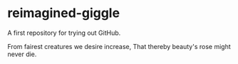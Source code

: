 # reimagined-giggle
A first repository for trying out GitHub.

From fairest creatures we desire increase,
That thereby beauty's rose might never die.
